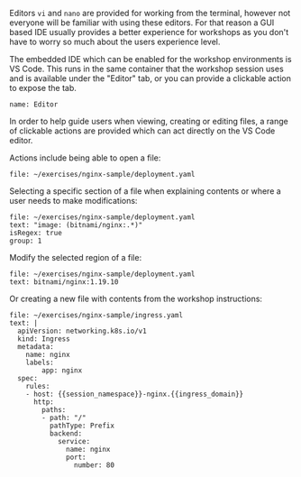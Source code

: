 Editors ``vi`` and ``nano`` are provided for working from the terminal, however not everyone will be familiar with using these editors. For that reason a GUI based IDE usually provides a better experience for workshops as you don't have to worry so much about the users experience level.

The embedded IDE which can be enabled for the workshop environments is VS Code. This runs in the same container that the workshop session uses and is available under the "Editor" tab, or you can provide a clickable action to expose the tab.

```dashboard:open-dashboard
name: Editor
```

In order to help guide users when viewing, creating or editing files, a range of clickable actions are provided which can act directly on the VS Code editor.

Actions include being able to open a file:

```editor:open-file
file: ~/exercises/nginx-sample/deployment.yaml
```

Selecting a specific section of a file when explaining contents or where a user needs to make modifications:

```editor:select-matching-text
file: ~/exercises/nginx-sample/deployment.yaml
text: "image: (bitnami/nginx:.*)"
isRegex: true
group: 1
```

Modify the selected region of a file:

```editor:replace-text-selection
file: ~/exercises/nginx-sample/deployment.yaml
text: bitnami/nginx:1.19.10
```

Or creating a new file with contents from the workshop instructions:

```editor:append-lines-to-file
file: ~/exercises/nginx-sample/ingress.yaml
text: |
  apiVersion: networking.k8s.io/v1
  kind: Ingress
  metadata:
    name: nginx
    labels:
        app: nginx
  spec:
    rules:
    - host: {{session_namespace}}-nginx.{{ingress_domain}}
      http:
        paths:
        - path: "/"
          pathType: Prefix
          backend:
            service:
              name: nginx
              port:
                number: 80
```
